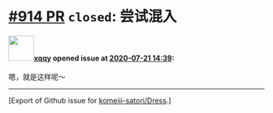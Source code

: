 # [\#914 PR](https://github.com/komeiji-satori/Dress/pull/914) `closed`: 尝试混入

#### <img src="https://avatars.githubusercontent.com/u/28598660?u=2e0c209cf8ade8155c983e4b08ef827a793c764c&v=4" width="50">[xqqy](https://github.com/xqqy) opened issue at [2020-07-21 14:39](https://github.com/komeiji-satori/Dress/pull/914):

嗯，就是这样呢～




-------------------------------------------------------------------------------



[Export of Github issue for [komeiji-satori/Dress](https://github.com/komeiji-satori/Dress).]

